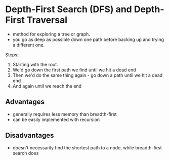 Depth-First Search (DFS) and Depth-First Traversal
====================

- method for exploring a tree or graph. 
- you go as deep as possible down one path before backing up and trying a different one.

Steps:
1. Starting with the root.
2. We'd go down the first path we find until we hit a dead end
3. Then we'd do the same thing again - go down a path until we hit a dead end
4. And again until we reach the end

Advantages
----------
- generally requires less memory than breadth-first
- can be easily implemented with recursion

Disadvantages
-------------
- doesn't necessarily find the shortest path to a node, while breadth-first search does